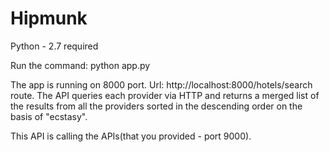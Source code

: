 # Hipmunk

Python - 2.7 required

Run the command: 
python app.py


The app is running on 8000 port. Url: http://localhost:8000/hotels/search route.
The API queries each provider via HTTP and returns a merged list of the results from all the providers sorted in the descending order on the basis of "ecstasy".


This API is calling the APIs(that you provided - port 9000). 


